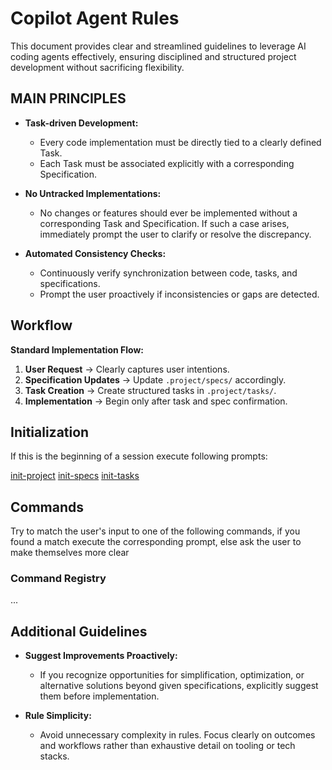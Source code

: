 # Copilot Agent Rules

This document provides clear and streamlined guidelines to leverage AI coding agents effectively, ensuring disciplined and structured project development without sacrificing flexibility.

## MAIN PRINCIPLES

- **Task-driven Development:**
  - Every code implementation must be directly tied to a clearly defined Task.
  - Each Task must be associated explicitly with a corresponding Specification.

- **No Untracked Implementations:**
  - No changes or features should ever be implemented without a corresponding Task and Specification. If such a case arises, immediately prompt the user to clarify or resolve the discrepancy.

- **Automated Consistency Checks:**
  - Continuously verify synchronization between code, tasks, and specifications.
  - Prompt the user proactively if inconsistencies or gaps are detected.

## Workflow

**Standard Implementation Flow:**

1. **User Request** → Clearly captures user intentions.
2. **Specification Updates** → Update `.project/specs/` accordingly.
3. **Task Creation** → Create structured tasks in `.project/tasks/`.
4. **Implementation** → Begin only after task and spec confirmation.

## Initialization

If this is the beginning of a session execute following prompts:

[init-project](./prompts/init-project.prompt.md)
[init-specs](./prompts/init-specs.prompt.md)
[init-tasks](./prompts/init-tasks.prompt.md)

## Commands

Try to match the user's input to one of the following commands, if you found a match execute the corresponding prompt, else ask the user to make themselves more clear

### Command Registry

...

## Additional Guidelines

- **Suggest Improvements Proactively:**
  - If you recognize opportunities for simplification, optimization, or alternative solutions beyond given specifications, explicitly suggest them before implementation.

- **Rule Simplicity:**
  - Avoid unnecessary complexity in rules. Focus clearly on outcomes and workflows rather than exhaustive detail on tooling or tech stacks.

